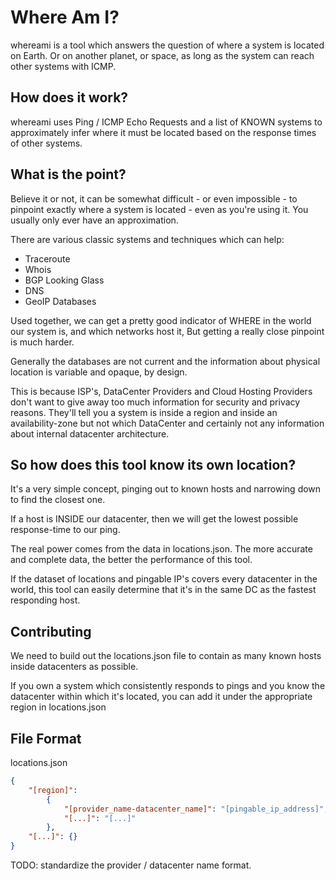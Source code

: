 # Where Am I?
whereami is a tool which answers the question of where a system is located on Earth. Or on another planet,
or space, as long as the system can reach other systems with ICMP.

## How does it work?
whereami uses Ping / ICMP Echo Requests and a list of KNOWN systems to approximately
infer where it must be located based on the response times of other systems.

## What is the point?
Believe it or not, it can be somewhat difficult - or even impossible - to pinpoint exactly where
a system is located - even as you're using it. You usually only ever have an approximation.

There are various classic systems and techniques which can help:
* Traceroute
* Whois
* BGP Looking Glass
* DNS
* GeoIP Databases

Used together, we can get a pretty good indicator of WHERE in the world our
system is, and which networks host it, But getting a really close pinpoint is much harder. 

Generally the databases are not current and the information about physical location is variable and opaque, by design.

This is because ISP's, DataCenter Providers and Cloud Hosting Providers don't want to give away
too much information for security and privacy reasons.
They'll tell you a system is inside a region and inside an availability-zone but not which DataCenter and
certainly not any information about internal datacenter architecture.

## So how does this tool know its own location?
It's a very simple concept, pinging out to known hosts and narrowing down to find the closest one.

If a host is INSIDE our datacenter, then we will get the lowest possible response-time to our ping.

The real power comes from the data in locations.json. The more accurate and complete data, the better the performance
of this tool.

If the dataset of locations and pingable IP's covers every datacenter in the world, this tool can easily
determine that it's in the same DC as the fastest responding host.

## Contributing
We need to build out the locations.json file to contain as many known hosts inside datacenters as possible.

If you own a system which consistently responds to pings and you know the datacenter within which it's located, you can
add it under the appropriate region in locations.json

## File Format

locations.json
```json
{
    "[region]":
        {
            "[provider_name-datacenter_name]": "[pingable_ip_address]",
            "[...]": "[...]"
        },
    "[...]": {}
}
```

TODO: standardize the provider / datacenter name format.